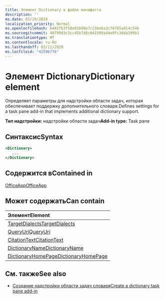 ```yaml
---
title: Элемент Dictionary в файле манифеста
description: ''
ms.date: 03/19/2019
localization_priority: Normal
ms.openlocfilehash: b482fb3f58e01b08e7c21be6a3cf6765a014c54b
ms.sourcegitcommit: 4079903c3cc45b7d8c041509a44e9fc38da399b1
ms.translationtype: MT
ms.contentlocale: ru-RU
ms.lasthandoff: 03/11/2020
ms.locfileid: "42596776"
---
```

# <a name="dictionary-element"></a><span data-ttu-id="58383-102">Элемент Dictionary</span><span class="sxs-lookup"><span data-stu-id="58383-102">Dictionary element</span></span>
<span data-ttu-id="58383-103">Определяет параметры для надстройки области задач, которая обеспечивает поддержку дополнительного словаря.</span><span class="sxs-lookup"><span data-stu-id="58383-103">Defines settings for a task pane add-in that implements additional dictionary support.</span></span>

<span data-ttu-id="58383-104">**Тип надстройки:** надстройки области задач</span><span class="sxs-lookup"><span data-stu-id="58383-104">**Add-in type:** Task pane</span></span>

## <a name="syntax"></a><span data-ttu-id="58383-105">Синтаксис</span><span class="sxs-lookup"><span data-stu-id="58383-105">Syntax</span></span>

```XML
<Dictionary>
   ...
</Dictionary>
```

## <a name="contained-in"></a><span data-ttu-id="58383-106">Содержится в</span><span class="sxs-lookup"><span data-stu-id="58383-106">Contained in</span></span>

[<span data-ttu-id="58383-107">OfficeApp</span><span class="sxs-lookup"><span data-stu-id="58383-107">OfficeApp</span></span>](officeapp.md)

## <a name="can-contain"></a><span data-ttu-id="58383-108">Может содержать</span><span class="sxs-lookup"><span data-stu-id="58383-108">Can contain</span></span>

|<span data-ttu-id="58383-109">**Элемент**</span><span class="sxs-lookup"><span data-stu-id="58383-109">**Element**</span></span>|
|:-----|
|[<span data-ttu-id="58383-110">TargetDialects</span><span class="sxs-lookup"><span data-stu-id="58383-110">TargetDialects</span></span>](targetdialects.md)|
|[<span data-ttu-id="58383-111">QueryUri</span><span class="sxs-lookup"><span data-stu-id="58383-111">QueryUri</span></span>](queryuri.md)|
|[<span data-ttu-id="58383-112">CitationText</span><span class="sxs-lookup"><span data-stu-id="58383-112">CitationText</span></span>](citationtext.md)|
|[<span data-ttu-id="58383-113">DictionaryName</span><span class="sxs-lookup"><span data-stu-id="58383-113">DictionaryName</span></span>](dictionaryname.md)|
|[<span data-ttu-id="58383-114">DictionaryHomePage</span><span class="sxs-lookup"><span data-stu-id="58383-114">DictionaryHomePage</span></span>](dictionaryhomepage.md)|

## <a name="see-also"></a><span data-ttu-id="58383-115">См. также</span><span class="sxs-lookup"><span data-stu-id="58383-115">See also</span></span>

- [<span data-ttu-id="58383-116">Создание надстройки области задач словаря</span><span class="sxs-lookup"><span data-stu-id="58383-116">Create a dictionary task pane add-in</span></span>](../../word/dictionary-task-pane-add-ins.md)
